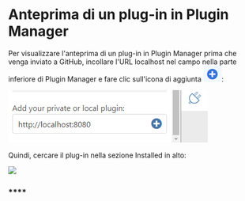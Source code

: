 # Anteprima di un plug-in in Plugin Manager

Per visualizzare l'anteprima di un plug-in in Plugin Manager prima che venga inviato a GitHub, incollare l'URL localhost nel campo nella parte inferiore di Plugin Manager e fare clic sull'icona di aggiunta ![](<../../../.gitbook/assets/image (44).png>):

![](<../../../.gitbook/assets/image (16).png>)

Quindi, cercare il plug-in nella sezione Installed in alto:

![](https://formit3d.github.io/FormItExamplePlugins/docs/images/PluginManagerInstalledList.png)

### ****
